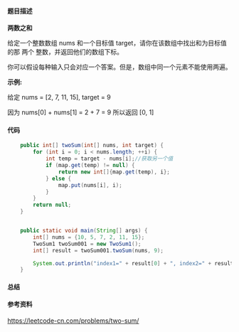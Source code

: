 

#### 题目描述

**两数之和**

给定一个整数数组 nums 和一个目标值 target，请你在该数组中找出和为目标值的那 两个 整数，并返回他们的数组下标。

你可以假设每种输入只会对应一个答案。但是，数组中同一个元素不能使用两遍。

 

**示例:**

给定 nums = [2, 7, 11, 15], target = 9

因为 nums[0] + nums[1] = 2 + 7 = 9
所以返回 [0, 1]



#### 代码



```java
    public int[] twoSum(int[] nums, int target) {
        for (int i = 0; i < nums.length; ++i) {
            int temp = target - nums[i];//获取另一个值
            if (map.get(temp) != null) {
                return new int[]{map.get(temp), i};
            } else {
                map.put(nums[i], i);
            }
        }
        return null;
    }
```


```java

    public static void main(String[] args) {
        int[] nums = {10, 5, 7, 2, 11, 15};
        TwoSum1 twoSum001 = new TwoSum1();
        int[] result = twoSum001.twoSum(nums, 9);

        System.out.println("index1=" + result[0] + ", index2=" + result[1]);
    }
```


#### 总结





#### 参考资料

https://leetcode-cn.com/problems/two-sum/

